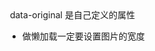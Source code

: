 <img src="" class="image-item" lazyload="true" data-original="http://img1.3lian.com/2015/a1/149/d/129.jpg" />
data-original 是自己定义的属性

- 做懒加载一定要设置图片的宽度
